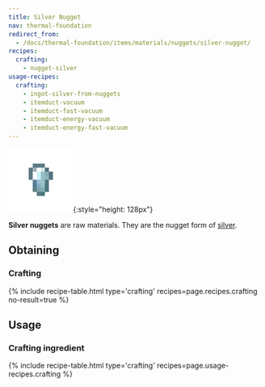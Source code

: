 ```yaml
---
title: Silver Nugget
nav: thermal-foundation
redirect_from:
  - /docs/thermal-foundation/items/materials/nuggets/silver-nugget/
recipes:
  crafting:
    - nugget-silver
usage-recipes:
  crafting:
    - ingot-silver-from-nuggets
    - itemduct-vacuum
    - itemduct-fast-vacuum
    - itemduct-energy-vacuum
    - itemduct-energy-fast-vacuum
---
```


![Silver nugget](/assets/images/thermal-foundation/nugget-silver.png){:style="height: 128px"}


**Silver nuggets** are raw materials. They are the nugget form of
[silver](/docs/silver-ingot/).


Obtaining
---------

### Crafting
{% include recipe-table.html type='crafting' recipes=page.recipes.crafting no-result=true %}


Usage
-----

### Crafting ingredient
{% include recipe-table.html type='crafting' recipes=page.usage-recipes.crafting %}
